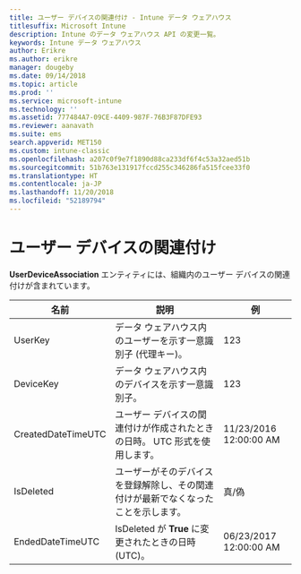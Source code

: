 ```yaml
---
title: ユーザー デバイスの関連付け - Intune データ ウェアハウス
titlesuffix: Microsoft Intune
description: Intune のデータ ウェアハウス API の変更一覧。
keywords: Intune データ ウェアハウス
author: Erikre
ms.author: erikre
manager: dougeby
ms.date: 09/14/2018
ms.topic: article
ms.prod: ''
ms.service: microsoft-intune
ms.technology: ''
ms.assetid: 777484A7-09CE-4409-987F-76B3F87DFE93
ms.reviewer: aanavath
ms.suite: ems
search.appverid: MET150
ms.custom: intune-classic
ms.openlocfilehash: a207c0f9e7f1890d88ca233df6f4c53a32aed51b
ms.sourcegitcommit: 51b763e131917fccd255c346286fa515fcee33f0
ms.translationtype: HT
ms.contentlocale: ja-JP
ms.lasthandoff: 11/20/2018
ms.locfileid: "52189794"
---
```

# <a name="user-device-association"></a>ユーザー デバイスの関連付け

**UserDeviceAssociation** エンティティには、組織内のユーザー デバイスの関連付けが含まれています。


|        名前        |                                           説明                                            |        例         |
|--------------------|--------------------------------------------------------------------------------------------------|------------------------|
|      UserKey       |              データ ウェアハウス内のユーザーを示す一意識別子 (代理キー)。               |          123           |
|     DeviceKey      |                      データ ウェアハウス内のデバイスを示す一意識別子。                      |          123           |
| CreatedDateTimeUTC |           ユーザー デバイスの関連付けが作成されたときの日時。 UTC 形式を使用します。           | 11/23/2016 12:00:00 AM |
|     IsDeleted      | ユーザーがそのデバイスを登録解除し、その関連付けが最新でなくなったことを示します。 |       真/偽       |
|  EndedDateTimeUTC  |              IsDeleted が <strong>True</strong> に変更されたときの日時 (UTC)。               | 06/23/2017 12:00:00 AM |

